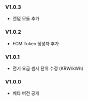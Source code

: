 ### V1.0.3
- 랜덤 모듈 추가

### V1.0.2
- FCM Token 생성자 추가

### V1.0.1
- 전기 요금 센서 단위 수정 (KRW/kWh)

### V1.0.0
- 베타 버전 공개
